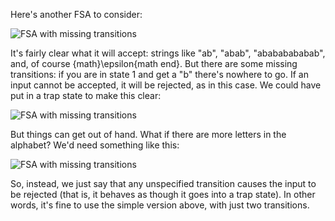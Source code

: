<p>Here's another FSA to consider:</p>
<img src="{% static 'finite-state-automata-no-trap-example.png' %}" alt="FSA with missing transitions" />
<p>It's fairly clear what it will accept: strings like "ab", "abab", "abababababab", and, of course {math}\epsilon{math end}.
But there are some missing transitions: if you are in state 1 and get a "b" there's nowhere to go.
If an input cannot be accepted, it will be rejected, as in this case. We could have put in a trap state to make this clear:</p>
<img src="{% static 'finite-state-automata-trap-added-example.png' %}" alt="FSA with missing transitions" />
<p>But things can get out of hand. What if there are more letters in the alphabet? We'd need something like this:</p>
<img src="{% static 'finite-state-automata-trap-added-extreme-example.png %}" alt="FSA with missing transitions"/>
<p>So, instead, we just say that any unspecified transition causes the input to be rejected (that is, it behaves as though it goes into a trap state). In other words, it's fine to use the simple version above, with just two transitions.</p>